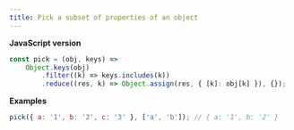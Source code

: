 ```yaml
---
title: Pick a subset of properties of an object
---
```


**JavaScript version**

```js
const pick = (obj, keys) =>
    Object.keys(obj)
        .filter((k) => keys.includes(k))
        .reduce((res, k) => Object.assign(res, { [k]: obj[k] }), {});
```

**Examples**

```js
pick({ a: '1', b: '2', c: '3' }, ['a', 'b']); // { a: '1', b: '2' }
```

